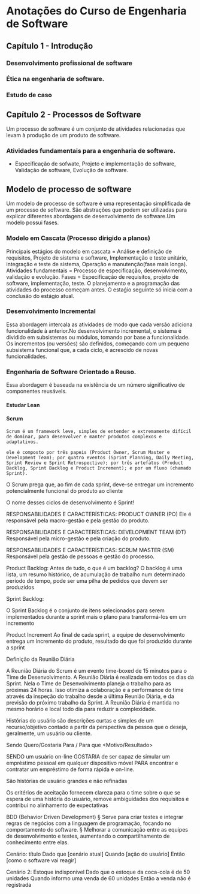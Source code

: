 # Anotações do Curso de Engenharia de Software

## Capítulo 1 - Introdução
### Desenvolvimento profissional de software
### Ética na engenharia de software.
### Estudo de caso


## Capítulo 2 - Processos de Software
Um processo de software é um conjunto de atividades relacionadas que levam à produção de um produto de software.
### Atividades fundamentais para a engenharia de software.
* Especificação de sofwate, Projeto e implementação de software, Validação de software, Evolução de software.

## Modelo de processo de software
Um modelo de processo de software é uma representação simplificada de um processo de software. São abstrações que podem ser utilizadas para explicar diferentes abordagens de desenvolvimento de software.Um modelo possui fases.

### Modelo em Cascata (Processo dirigido a planos)
Principais estágios do modelo em cascata = Análise e definição de requisitos, Projeto de sistema e software, Implementação e teste unitário, integração e teste de sistema, Operação e manutenção(fase mais longa).
Atividades fundamentais = Processo de especificação, desenvolvimento, validação e evolução.
Fases = Especificação de requisitos, projeto de software, implementação, teste.
O planejamento e a programação das atividades do processo começam antes.
O estaǵio seguinte só inicia com a conclusão do estágio atual.

### Desenvolvimento Incremental
Essa abordagem intercala as atividades de modo que cada versão adiciona funcionalidade à anterior.No desenvolvimento incremental, o sistema é dividido em subsistemas ou módulos, tomando por base a funcionalidade.
Os incrementos (ou versões) são definidos, começando com um pequeno subsistema funcional que, a cada ciclo, é acrescido de novas funcionalidades.

### Engenharia de Software Orientado a Reuso.
Essa abordagem é baseada na existência de um número significativo de componentes reusáveis.


#### Estudar Lean

#### Scrum
```
Scrum é um framework leve, simples de entender e extremamente difícil de dominar, para desenvolver e manter produtos complexos e adaptativos.
```

```
ele é composto por três papeis (Product Owner, Scrum Master e Development Team); por quatro eventos (Sprint Planning, Daily Meeting, Sprint Review e Sprint Retrospective); por três artefatos (Product Backlog, Sprint Backlog e Product Increment); e por um fluxo (chamado Sprint).
```

O Scrum prega que, ao fim de cada sprint, deve-se entregar um incremento potencialmente funcional do produto ao cliente

O nome desses ciclos de desenvolvimento é Sprint!

RESPONSABILIDADES E CARACTERÍSTICAS: PRODUCT OWNER (PO)
Ele é responsável pela macro-gestão e pela gestão do produto.

RESPONSABILIDADES E CARACTERÍSTICAS: DEVELOPMENT TEAM (DT)
Responsável pela micro-gestão e pela criação do produto.

RESPONSABILIDADES E CARACTERÍSTICAS: SCRUM MASTER (SM)
Responsável pela gestão de pessoas e gestão do processo.

Product Backlog:
Antes de tudo, o que é um backlog? O backlog é uma lista, um resumo histórico, de
acumulação de trabalho num determinado período de tempo, pode ser uma pilha
de pedidos que devem ser produzidos

Sprint Backlog:

O Sprint Backlog é o conjunto de itens selecionados para serem implementados
durante a sprint mais o plano para transformá-los em um incremento

Product Increment
Ao final de cada sprint, a equipe de desenvolvimento entrega um incremento do
produto, resultado do que foi produzido durante a sprint

Definição da Reunião Diária

A Reunião Diária do Scrum é um evento time-boxed de 15 minutos para o Time de Desenvolvimento. A
Reunião Diária é realizada em todos os dias da Sprint. Nela o Time de Desenvolvimento planeja o
trabalho para as próximas 24 horas. Isso otimiza a colaboração e a performance do time através da
inspeção do trabalho desde a última Reunião Diária, e da previsão do próximo trabalho da Sprint. A
Reunião Diária é mantida no mesmo horário e local todo dia para reduzir a complexidade.

Histórias do usuário são descrições curtas e simples de um
recurso/objetivo contado a partir da perspectiva da pessoa que o
deseja, geralmente, um usuário ou cliente.

Sendo
<persona>
Quero/Gostaria
<O que>
Para / Para que
<Motivo/Resultado>
  
  SENDO um usuário on-line GOSTARIA de ser capaz de
simular um empréstimo pessoal em qualquer
dispositivo móvel PARA encontrar e contratar um
empréstimo de forma rápida e on-line.

São histórias de usuário grandes e não refinadas

Os critérios de aceitação fornecem clareza para o time sobre o
que se espera de uma história do usuário, remove ambiguidades
dos requisitos e contribui no alinhamento de expectativas


BDD (Behavior Driven Development)
§ Serve para criar testes e integrar regras de negócios com a linguagem
de programação, focando no comportamento do software.
§ Melhorar a comunicação entre as equipes de desenvolvimento e testes,
aumentando o compartilhamento de conhecimento entre elas.


Cenário: título
Dado que [cenário atual]
Quando [ação do usuário]
Então [como o software vai reagir]

Cenário 2: Estoque indisponível
Dado que o estoque da coca-cola é de 50 unidades
Quando informo uma venda de 60 unidades
Então a venda não é registrada



